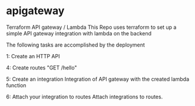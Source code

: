 # apigateway
Terraform API gateway / Lambda
This Repo uses terraform to set up a simple API gateway integration with lambda on the backend

The following tasks are accomplished by the deployment

1: Create an HTTP API

4: Create routes
  "GET /hello"

5: Create an integration
  Integration of API gateway with the created lambda function

6: Attach your integration to routes
  Attach integrations to routes.